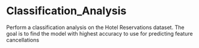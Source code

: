 # Classification_Analysis
 Perform a classification analysis on the Hotel Reservations dataset. The goal is to find the model with highest accuracy to use for predicting feature cancellations
